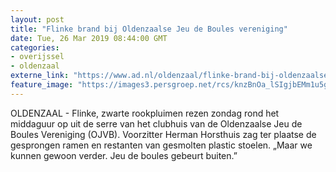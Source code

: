 ```yaml
---
layout: post
title: "Flinke brand bij Oldenzaalse Jeu de Boules vereniging"
date: Tue, 26 Mar 2019 08:44:00 GMT
categories: 
- overijssel 
- oldenzaal 
externe_link: "https://www.ad.nl/oldenzaal/flinke-brand-bij-oldenzaalse-jeu-de-boules-vereniging~a8272947/"
feature_image: "https://images3.persgroep.net/rcs/knzBnOa_lSIgjbEMm1u5gTLlA9w/diocontent/144152184/_fitwidth/400/?appId=21791a8992982cd8da851550a453bd7f&quality=0.7"
---
```


OLDENZAAL - Flinke, zwarte rookpluimen rezen zondag rond het middaguur op uit de serre van het clubhuis van de Oldenzaalse Jeu de Boules Vereniging (OJVB). Voorzitter Herman Horsthuis zag ter plaatse de gesprongen ramen en restanten van gesmolten plastic stoelen. „Maar we kunnen gewoon verder. Jeu de boules gebeurt buiten.”
